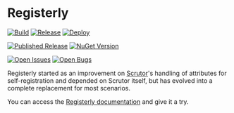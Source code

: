 # Registerly

[![Build](https://img.shields.io/github/actions/workflow/status/manuel-fernandez-rodriguez/DeviantCoding/registerly-build.yml?logo=github&label=Build)](https://github.com/manuel-fernandez-rodriguez/DeviantCoding/actions/workflows/registerly-build.yml)
[![Release](https://img.shields.io/github/actions/workflow/status/manuel-fernandez-rodriguez/DeviantCoding/registerly-publish.yml?logo=github&label=Release)](https://github.com/manuel-fernandez-rodriguez/DeviantCoding/actions/workflows/registerly-publish.yml)
[![Deploy](https://img.shields.io/github/actions/workflow/status/manuel-fernandez-rodriguez/DeviantCoding/registerly-upload.yml?logo=github&label=Deploy)](https://github.com/manuel-fernandez-rodriguez/DeviantCoding/actions/workflows/registerly-upload.yml)

[![Published Release](https://img.shields.io/github/v/release/manuel-fernandez-rodriguez/DeviantCoding?logo=github&filter=Registerly*&label=Published%20Release)](https://github.com/manuel-fernandez-rodriguez/DeviantCoding/releases)
[![NuGet Version](https://img.shields.io/nuget/v/DeviantCoding.Registerly?logo=nuget)](https://nuget.org/packages/DeviantCoding.Registerly/)

[![Open Issues](https://img.shields.io/github/issues-search/manuel-fernandez-rodriguez/DeviantCoding?query=is%3Aissue%20is%3Aopen%20-label%3Abug&label=Open%20Issues)](https://github.com/manuel-fernandez-rodriguez/DeviantCoding/issues?q=is%3Aissue+is%3Aopen+-label%3Abug)
[![Open Bugs](https://img.shields.io/github/issues-search/manuel-fernandez-rodriguez/DeviantCoding?query=is%3Aissue%20is%3Aopen%20label%3Abug&label=Open%20Bugs&color=rgb(215%2C%2058%2C%2074))](https://github.com/manuel-fernandez-rodriguez/DeviantCoding/issues?q=is%3Aissue+is%3Aopen+label%3Abug)

Registerly started as an improvement on [Scrutor](https://github.com/khellang/Scrutor)'s handling of attributes for self-registration
and depended on Scrutor itself, but has evolved into a complete replacement for most scenarios.

You can access the [Registerly documentation](https://manuel-fernandez-rodriguez.github.io/DeviantCoding/docs/registerly/introduction.html) and give it a try.


